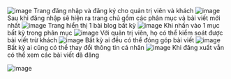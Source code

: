 ![image](https://github.com/thienodd/SE1822_HiepHE150236_ASS/assets/128374446/9dbbb132-142c-42ea-8b3f-fd6d1942eac2)
Trang đăng nhập và đăng ký cho quản trị viên và khách
![image](https://github.com/thienodd/SE1822_HiepHE150236_ASS/assets/128374446/a9d01002-621a-42bf-9e82-9dee29c74f6e)
Sau khi đăng nhập sẽ hiện ra trang chủ gồm các phân mục và bài viết mới nhất
![image](https://github.com/thienodd/SE1822_HiepHE150236_ASS/assets/128374446/fd9d38b9-0b3b-4d28-8762-13bc13f392d9)
Trang hiển thị 1 bài blog bất kỳ
![image](https://github.com/thienodd/SE1822_HiepHE150236_ASS/assets/128374446/975b02cc-bbcb-42c8-8803-ed6e1bc31cc0)
Khi nhấn vào 1 mục bất kỳ trong phân mục
![image](https://github.com/thienodd/SE1822_HiepHE150236_ASS/assets/128374446/2f9a60ed-d20a-46a1-a3d5-3a42afebc4d7)
Với quản trị viên, họ có thể kiểm soát được bài viết trừ khách 
![image](https://github.com/thienodd/SE1822_HiepHE150236_ASS/assets/128374446/177e4031-9163-42f2-bbfb-6b8b773b9022)
Bất kỳ ai đều có thể đóng góp bài viết
![image](https://github.com/thienodd/SE1822_HiepHE150236_ASS/assets/128374446/ed6b2e27-9052-430f-a709-309caec3374d)
Bất kỳ ai cũng có thể thay đổi thông tin cá nhân 
![image](https://github.com/thienodd/SE1822_HiepHE150236_ASS/assets/128374446/c81af497-6e15-4324-b389-ae8395c5c716)
Khi đăng xuất vẫn có thể xem các bài viết đã đăng

![image](https://github.com/thienodd/SE1822_HiepHE150236_ASS/assets/128374446/0a009be4-5a41-4e55-aca0-b34bdcac1af4)


